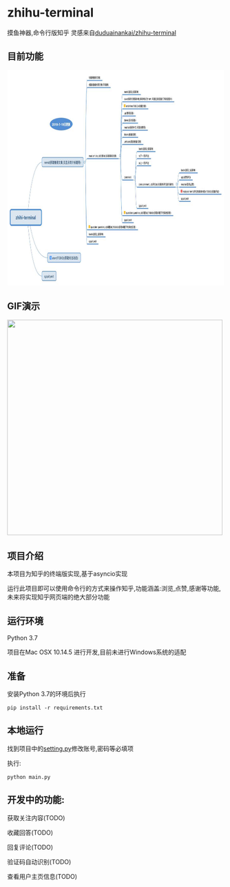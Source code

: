 # zhihu-terminal
摸鱼神器,命令行版知乎
灵感来自[duduainankai/zhihu-terminal](https://raw.githubusercontent.com/wf1314/static/master/terminal_zhihu_static/zhihu-terminal.jpg)

## 目前功能
<img width="800" height="500" src="/static/zhihu-terminal.jpg"/>


## GIF演示
<img width="500" height="500" src="https://github.com/wf1314/static/blob/master/terminal_zhihu_static/show1.gif?raw=true"/>


## 项目介绍
本项目为知乎的终端版实现,基于asyncio实现

运行此项目即可以使用命令行的方式来操作知乎,功能涵盖:浏览,点赞,感谢等功能,未来将实现知乎网页端的绝大部分功能

## 运行环境
Python 3.7

项目在Mac OSX 10.14.5 进行开发,目前未进行Windows系统的适配

## 准备

安装Python 3.7的环境后执行
```
pip install -r requirements.txt
```

## 本地运行

找到项目中的[setting.py](/setting.py)修改账号,密码等必填项

执行:

```
python main.py
```

## 开发中的功能:

获取关注内容(TODO)

收藏回答(TODO)

回复评论(TODO)

验证码自动识别(TODO)

查看用户主页信息(TODO)
